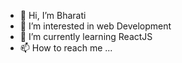 - 👋 Hi, I’m Bharati
- 👀 I’m interested in web Development 
- 🌱 I’m currently learning ReactJS 
- 📫 How to reach me ...

<!---
rati8804/rati8804 is a ✨ special ✨ repository because its `README.md` (this file) appears on your GitHub profile.
You can click the Preview link to take a look at your changes.
--->
